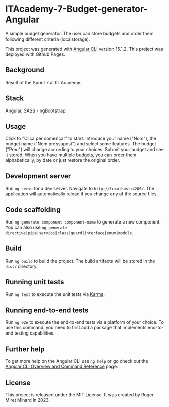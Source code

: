 # ITAcademy-7-Budget-generator-Angular
A simple budget generator. The user can store budgets and order them following different criteria (localstorage).

This project was generated with [Angular CLI](https://github.com/angular/angular-cli) version 15.1.2.
This project was deployed with Github Pages.

## Background
Result of the Sprint 7 at IT Academy.

## Stack
Angular, SASS - ngBootstrap.

## Usage
Click to "Clica per començar" to start. Introduce your name ("Nom"), the budget name ("Nom pressupost") and select some features. The budget ("Preu") will change according to your choices. Submit your budget and see it stored. When you have multiple budgets, you can order them alphabetically, by date or just restore the original order.

## Development server

Run `ng serve` for a dev server. Navigate to `http://localhost:4200/`. The application will automatically reload if you change any of the source files.

## Code scaffolding

Run `ng generate component component-name` to generate a new component. You can also use `ng generate directive|pipe|service|class|guard|interface|enum|module`.

## Build

Run `ng build` to build the project. The build artifacts will be stored in the `dist/` directory.

## Running unit tests

Run `ng test` to execute the unit tests via [Karma](https://karma-runner.github.io).

## Running end-to-end tests

Run `ng e2e` to execute the end-to-end tests via a platform of your choice. To use this command, you need to first add a package that implements end-to-end testing capabilities.

## Further help

To get more help on the Angular CLI use `ng help` or go check out the [Angular CLI Overview and Command Reference](https://angular.io/cli) page.

## License
This project is released under the MIT License. It was created by Roger Miret Minard in 2023.
